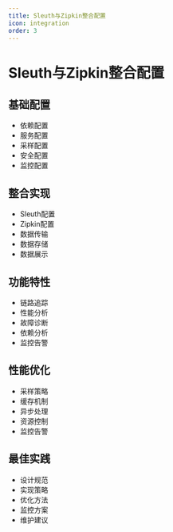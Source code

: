 ```yaml
---
title: Sleuth与Zipkin整合配置
icon: integration
order: 3
---
```


# Sleuth与Zipkin整合配置

## 基础配置
- 依赖配置
- 服务配置
- 采样配置
- 安全配置
- 监控配置

## 整合实现
- Sleuth配置
- Zipkin配置
- 数据传输
- 数据存储
- 数据展示

## 功能特性
- 链路追踪
- 性能分析
- 故障诊断
- 依赖分析
- 监控告警

## 性能优化
- 采样策略
- 缓存机制
- 异步处理
- 资源控制
- 监控告警

## 最佳实践
- 设计规范
- 实现策略
- 优化方法
- 监控方案
- 维护建议
